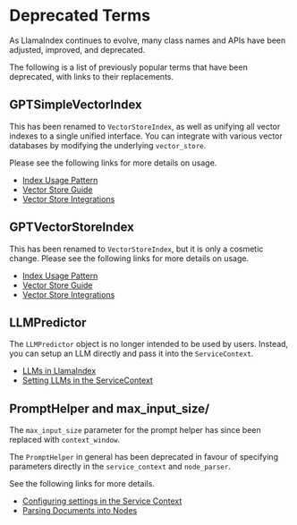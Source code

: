 # Deprecated Terms

As LlamaIndex continues to evolve, many class names and APIs have been adjusted, improved, and deprecated.

The following is a list of previously popular terms that have been deprecated, with links to their replacements.

## GPTSimpleVectorIndex

This has been renamed to `VectorStoreIndex`, as well as unifying all vector indexes to a single unified interface. You can integrate with various vector databases by modifying the underlying `vector_store`.

Please see the following links for more details on usage.

- [Index Usage Pattern](/core_modules/data_modules/index/usage_pattern.md)
- [Vector Store Guide](/core_modules/data_modules/index/vector_store_guide.ipynb)
- [Vector Store Integrations](/community/integrations/vector_stores.md)

## GPTVectorStoreIndex

This has been renamed to `VectorStoreIndex`, but it is only a cosmetic change. Please see the following links for more details on usage.

- [Index Usage Pattern](/core_modules/data_modules/index/usage_pattern.md)
- [Vector Store Guide](/core_modules/data_modules/index/vector_store_guide.ipynb)
- [Vector Store Integrations](/community/integrations/vector_stores.md)

## LLMPredictor

The `LLMPredictor` object is no longer intended to be used by users. Instead, you can setup an LLM directly and pass it into the `ServiceContext`.

- [LLMs in LlamaIndex](/core_modules/model_modules/llms/root.md)
- [Setting LLMs in the ServiceContext](/core_modules/supporting_modules/service_context.md)

## PromptHelper and max_input_size/

The `max_input_size` parameter for the prompt helper has since been replaced with `context_window`.

The `PromptHelper` in general has been deprecated in favour of specifying parameters directly in the `service_context` and `node_parser`.

See the following links for more details.

- [Configuring settings in the Service Context](/core_modules/supporting_modules/service_context.md)
- [Parsing Documents into Nodes](/core_modules/data_modules/node_parsers/root.md)
